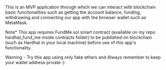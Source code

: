 This is an MVP application through which we can interact with blockchain basic functionalities such as getting the account balance, funding, withdrawing and connecting our app with the browser wallet such as MetaMask.

Note* This app requires FundMe.sol smart contract (available on my repo hardhat_fund_me inside contracts folder) to be published on blockchain (such as Hardhat in your local machine) before use of this app's functionality.

Warning - Try this app using only fake ethers and Always remember to keep your wallet address private :)
